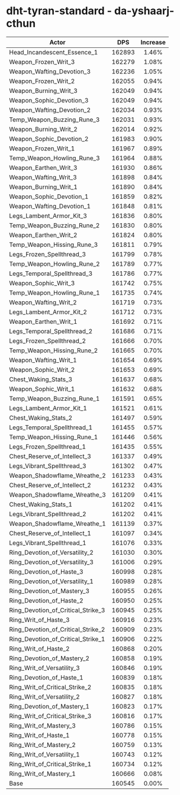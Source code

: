 # dht-tyran-standard - da-yshaarj-cthun
| Actor | DPS | Increase |
|---|:---:|:---:|
|Head_Incandescent_Essence_1|162893|1.46%|
|Weapon_Frozen_Writ_3|162279|1.08%|
|Weapon_Wafting_Devotion_3|162236|1.05%|
|Weapon_Frozen_Writ_2|162055|0.94%|
|Weapon_Burning_Writ_3|162049|0.94%|
|Weapon_Sophic_Devotion_3|162049|0.94%|
|Weapon_Wafting_Devotion_2|162034|0.93%|
|Temp_Weapon_Buzzing_Rune_3|162031|0.93%|
|Weapon_Burning_Writ_2|162014|0.92%|
|Weapon_Sophic_Devotion_2|161983|0.90%|
|Weapon_Frozen_Writ_1|161967|0.89%|
|Temp_Weapon_Howling_Rune_3|161964|0.88%|
|Weapon_Earthen_Writ_3|161930|0.86%|
|Weapon_Wafting_Writ_3|161898|0.84%|
|Weapon_Burning_Writ_1|161890|0.84%|
|Weapon_Sophic_Devotion_1|161859|0.82%|
|Weapon_Wafting_Devotion_1|161848|0.81%|
|Legs_Lambent_Armor_Kit_3|161836|0.80%|
|Temp_Weapon_Buzzing_Rune_2|161830|0.80%|
|Weapon_Earthen_Writ_2|161824|0.80%|
|Temp_Weapon_Hissing_Rune_3|161811|0.79%|
|Legs_Frozen_Spellthread_3|161799|0.78%|
|Temp_Weapon_Howling_Rune_2|161789|0.77%|
|Legs_Temporal_Spellthread_3|161786|0.77%|
|Weapon_Sophic_Writ_3|161742|0.75%|
|Temp_Weapon_Howling_Rune_1|161735|0.74%|
|Weapon_Wafting_Writ_2|161719|0.73%|
|Legs_Lambent_Armor_Kit_2|161712|0.73%|
|Weapon_Earthen_Writ_1|161692|0.71%|
|Legs_Temporal_Spellthread_2|161686|0.71%|
|Legs_Frozen_Spellthread_2|161666|0.70%|
|Temp_Weapon_Hissing_Rune_2|161665|0.70%|
|Weapon_Wafting_Writ_1|161654|0.69%|
|Weapon_Sophic_Writ_2|161653|0.69%|
|Chest_Waking_Stats_3|161637|0.68%|
|Weapon_Sophic_Writ_1|161632|0.68%|
|Temp_Weapon_Buzzing_Rune_1|161591|0.65%|
|Legs_Lambent_Armor_Kit_1|161521|0.61%|
|Chest_Waking_Stats_2|161497|0.59%|
|Legs_Temporal_Spellthread_1|161455|0.57%|
|Temp_Weapon_Hissing_Rune_1|161446|0.56%|
|Legs_Frozen_Spellthread_1|161435|0.55%|
|Chest_Reserve_of_Intellect_3|161337|0.49%|
|Legs_Vibrant_Spellthread_3|161302|0.47%|
|Weapon_Shadowflame_Wreathe_2|161233|0.43%|
|Chest_Reserve_of_Intellect_2|161232|0.43%|
|Weapon_Shadowflame_Wreathe_3|161209|0.41%|
|Chest_Waking_Stats_1|161202|0.41%|
|Legs_Vibrant_Spellthread_2|161202|0.41%|
|Weapon_Shadowflame_Wreathe_1|161139|0.37%|
|Chest_Reserve_of_Intellect_1|161097|0.34%|
|Legs_Vibrant_Spellthread_1|161076|0.33%|
|Ring_Devotion_of_Versatility_2|161030|0.30%|
|Ring_Devotion_of_Versatility_3|161006|0.29%|
|Ring_Devotion_of_Haste_3|160998|0.28%|
|Ring_Devotion_of_Versatility_1|160989|0.28%|
|Ring_Devotion_of_Mastery_3|160955|0.26%|
|Ring_Devotion_of_Haste_2|160950|0.25%|
|Ring_Devotion_of_Critical_Strike_3|160945|0.25%|
|Ring_Writ_of_Haste_3|160916|0.23%|
|Ring_Devotion_of_Critical_Strike_2|160909|0.23%|
|Ring_Devotion_of_Critical_Strike_1|160906|0.22%|
|Ring_Writ_of_Haste_2|160868|0.20%|
|Ring_Devotion_of_Mastery_2|160858|0.19%|
|Ring_Writ_of_Versatility_3|160846|0.19%|
|Ring_Devotion_of_Haste_1|160839|0.18%|
|Ring_Writ_of_Critical_Strike_2|160835|0.18%|
|Ring_Writ_of_Versatility_2|160827|0.18%|
|Ring_Devotion_of_Mastery_1|160823|0.17%|
|Ring_Writ_of_Critical_Strike_3|160816|0.17%|
|Ring_Writ_of_Mastery_3|160786|0.15%|
|Ring_Writ_of_Haste_1|160778|0.15%|
|Ring_Writ_of_Mastery_2|160759|0.13%|
|Ring_Writ_of_Versatility_1|160743|0.12%|
|Ring_Writ_of_Critical_Strike_1|160734|0.12%|
|Ring_Writ_of_Mastery_1|160666|0.08%|
|Base|160545|0.00%|
